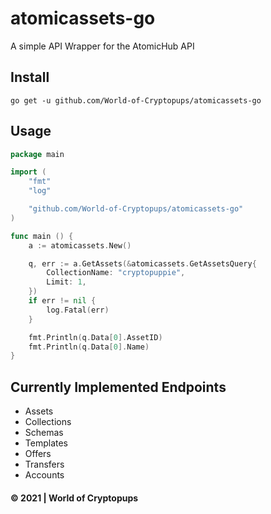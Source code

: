 # atomicassets-go

A simple API Wrapper for the AtomicHub API

## Install

```
go get -u github.com/World-of-Cryptopups/atomicassets-go
```

## Usage

```go
package main

import (
    "fmt"
    "log"

	"github.com/World-of-Cryptopups/atomicassets-go"
)

func main () {
    a := atomicassets.New()

	q, err := a.GetAssets(&atomicassets.GetAssetsQuery{
		CollectionName: "cryptopuppie",
		Limit: 1,
	})
	if err != nil {
		log.Fatal(err)
	}

	fmt.Println(q.Data[0].AssetID)
	fmt.Println(q.Data[0].Name)
}
```

## Currently Implemented Endpoints

- Assets
- Collections
- Schemas
- Templates
- Offers
- Transfers
- Accounts

#### &copy; 2021 | World of Cryptopups
